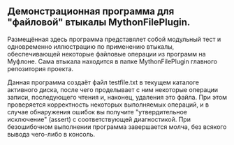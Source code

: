 
Демонстрационная программа для "файловой" втыкалы MythonFilePlugin.
-------------------------------------------------------------------

Размещённая здесь программа представялет собой модульный тест и одновременно иллюстрацию по
применению втыкалы, обеспечивающей некоторые файловые операции из программ на Муфлоне.
Сама втыкала находится в папке MythonFilePlugin главного репозитория проекта.

Данная программа создаёт файл testfile.txt в текущем каталоге активного диска, после чего
проделывает с ним некоторые операции записи, последующего чтения и, наконец, удаления это файла.
При этом проверяется корректность некоторых выполняемых операций, и в случае обнаружения
ошибок вы получите "утвердительное исключение" (assert) с соответствующей диагностикой.
При безошибочном выполнении программа завершается молча, без всякого вывода чего-либо в консоль.
